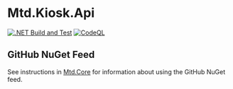 # Mtd.Kiosk.Api

[![.NET Build and Test](https://github.com/CUMTD/Mtd.Kiosk.Api/actions/workflows/build-test.yml/badge.svg)](https://github.com/CUMTD/Mtd.Kiosk.Api/actions/workflows/build-test.yml)
[![CodeQL](https://github.com/CUMTD/Mtd.Kiosk.Api/actions/workflows/codeql.yml/badge.svg)](https://github.com/CUMTD/Mtd.Kiosk.Api/actions/workflows/codeql.yml)

## GitHub NuGet Feed

See instructions in [Mtd.Core](https://github.com/CUMTD/Mtd.Core) for information about using the GitHub NuGet feed.
